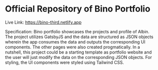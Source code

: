 # Official Repository of Bino Portfolio

Live Link: https://bino-third.netlify.app

Specification: Bino portfolio showcases the projects and profile of Albin. The project utilizes GatsbyJS and the data are structured as JSON objects wherein the app consumes the data and outputs the corresponding UI components. The other pages were also created progmatically. In a nutshell, this project could be a starting template as portfolio website and the user will just modify the data on the corresponding JSON objects. For styling, the UI components were styled using Tailwind CSS.
